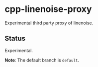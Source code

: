 # cpp-linenoise-proxy

Experimental third party proxy of linenoise.

## Status

Experimental.

**Note**: The default branch is `default`.
